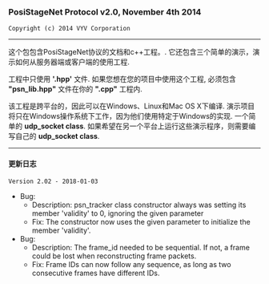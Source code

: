 
### PosiStageNet Protocol v2.0, November 4th 2014
`Copyright (c) 2014 VYV Corporation`

---

这个包包含PosiStageNet协议的文档和c++工程。.
它还包含三个简单的演示，演示如何从服务器端或客户端的使用工程.

工程中只使用 **'.hpp'** 文件. 如果您想在您的项目中使用这个工程,
必须包含 **"psn_lib.hpp"** 文件在你的 **".cpp"** 工程内.  

该工程是跨平台的，因此可以在Windows、Linux和Mac OS X下编译.
演示项目将只在Windows操作系统下工作，因为他们使用特定于Windows的实现.
一个简单的 **udp_socket class**. 如果希望在另一个平台上运行这些演示程序，则需要编写自己的 **udp_socket class**.

---

#### 更新日志
`Version 2.02 - 2018-01-03`

* Bug:
  * Description: psn_tracker class constructor always was setting its member 'validity' to 0, ignoring the given parameter
  * Fix: The constructor now uses the given parameter to initialize the member 'validity'.
* Bug:
  * Description: The frame_id needed to be sequential. If not, a frame could be lost when reconstructing frame packets.
  * Fix: Frame IDs can now follow any sequence, as long as two consecutive frames have different IDs. 
